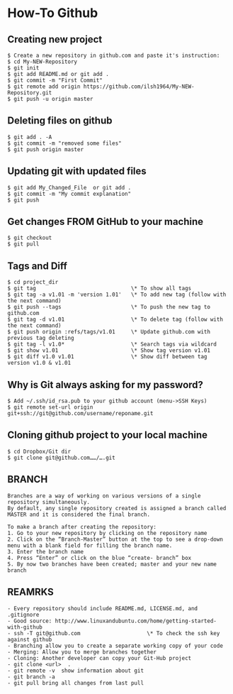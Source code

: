 # How-To Github

## Creating new project
    $ Create a new repository in github.com and paste it's instruction:
    $ cd My-NEW-Repository
    $ git init                    
    $ git add README.md or git add .                  
    $ git commit -m "First Commit"
    $ git remote add origin https://github.com/ilsh1964/My-NEW-Repository.git
    $ git push -u origin master 


## Deleting files on github
    $ git add . -A 
    $ git commit -m "removed some files"
    $ git push origin master


## Updating git with updated files
    $ git add My_Changed_File  or git add .
    $ git commit -m "My commit explanation"
    $ git push


## Get changes FROM GitHub to your machine
    $ git checkout
    $ git pull


## Tags and Diff
    $ cd project_dir
    $ git tag                              \* To show all tags
    $ git tag -a v1.01 -m 'version 1.01'   \* To add new tag (follow with the next command)
    $ git push --tags                      \* To push the new tag to github.com
    $ git tag -d v1.01                     \* To delete tag (follow with the next command)
    $ git push origin :refs/tags/v1.01     \* Update github.com with previous tag deleting
    $ git tag -l v1.0*                     \* Search tags via wildcard
    $ git show v1.01                       \* Show tag version v1.01
    $ git diff v1.0 v1.01                  \* Show diff between tag version v1.0 & v1.01


## Why is Git always asking for my password?
    $ Add ~/.ssh/id_rsa.pub to your github account (menu->SSH Keys)
    $ git remote set-url origin git+ssh://git@github.com/username/reponame.git


## Cloning github project to your local machine
    $ cd Dropbox/Git dir
    $ git clone git@github.com……/….git


## BRANCH
```
Branches are a way of working on various versions of a single repository simultaneously.
By default, any single repository created is assigned a branch called MASTER and it is considered the final branch.

To make a branch after creating the repository:
1. Go to your new repository by clicking on the repository name
2. Click on the “Branch-Master” button at the top to see a drop-down menu with a blank field for filling the branch name.
3. Enter the branch name
4. Press “Enter” or click on the blue “create- branch” box
5. By now two branches have been created; master and your new name branch
```

## REAMRKS
```
- Every repository should include README.md, LICENSE.md, and .gitignore
- Good source: http://www.linuxandubuntu.com/home/getting-started-with-github
- ssh -T git@github.com                     \* To check the ssh key against github
- Branching allow you to create a separate working copy of your code
- Merging: Allow you to merge branches together
- Cloning: Another developer can copy your Git-Hub project
- git clone <url>  .
- git remote -v  show information about git
- git branch -a
- git pull bring all changes from last pull
```
